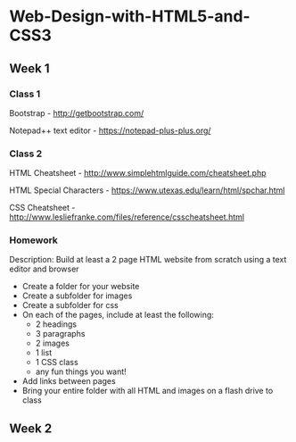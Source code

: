 # Web-Design-with-HTML5-and-CSS3

## Week 1

### Class 1
Bootstrap - http://getbootstrap.com/

Notepad++ text editor - https://notepad-plus-plus.org/

### Class 2
HTML Cheatsheet - http://www.simplehtmlguide.com/cheatsheet.php

HTML Special Characters - https://www.utexas.edu/learn/html/spchar.html

CSS Cheatsheet - http://www.lesliefranke.com/files/reference/csscheatsheet.html

### Homework
Description: Build at least a 2 page HTML website from scratch using a text editor and browser
* Create a folder for your website
* Create a subfolder for images
* Create a subfolder for css
* On each of the pages, include at least the following:
  * 2 headings
  * 3 paragraphs
  * 2 images
  * 1 list
  * 1 CSS class
  * any fun things you want!
* Add links between pages
* Bring your entire folder with all HTML and images on a flash drive to class

## Week 2
